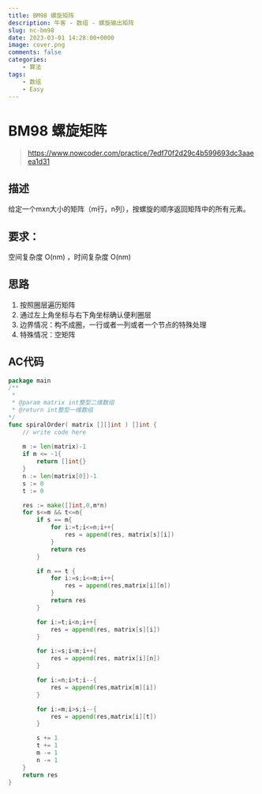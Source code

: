 ```yaml
---
title: BM98 螺旋矩阵
description: 牛客 - 数组 - 螺旋输出矩阵
slug: nc-bm98
date: 2023-03-01 14:28:00+0000
image: cover.png
comments: false
categories:
    - 算法
tags:
    - 数组
    - Easy
---
```

# BM98 螺旋矩阵
> https://www.nowcoder.com/practice/7edf70f2d29c4b599693dc3aaeea1d31
## 描述
给定一个mxn大小的矩阵（m行，n列），按螺旋的顺序返回矩阵中的所有元素。
## 要求：
空间复杂度 O(nm) ，时间复杂度 O(nm)

## 思路
1. 按照圈层遍历矩阵
2. 通过左上角坐标与右下角坐标确认便利圈层
3. 边界情况：构不成圈，一行或者一列或者一个节点的特殊处理
4. 特殊情况：空矩阵


## AC代码

``` go
package main
/**
 * 
 * @param matrix int整型二维数组 
 * @return int整型一维数组
*/
func spiralOrder( matrix [][]int ) []int {
    // write code here
    
    m := len(matrix)-1
    if m <= -1{
        return []int{}
    }
    n := len(matrix[0])-1
    s := 0
    t := 0

    res := make([]int,0,m*n)
    for s<=m && t<=n{
        if s == m{
            for i:=t;i<=n;i++{
                res = append(res, matrix[s][i])
            }
            return res
        }

        if n == t {
            for i:=s;i<=m;i++{
                res = append(res,matrix[i][n])
            }
            return res
        }

        for i:=t;i<n;i++{
            res = append(res, matrix[s][i])
        }

        for i:=s;i<m;i++{
            res = append(res, matrix[i][n])
        }

        for i:=n;i>t;i--{
            res = append(res,matrix[m][i])
        }

        for i:=m;i>s;i--{
            res = append(res,matrix[i][t])
        }

        s += 1
        t += 1
        m -= 1
        n -= 1
    }
    return res
}
```